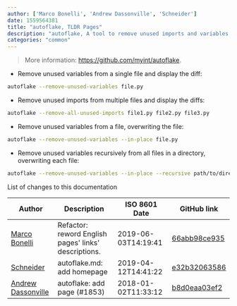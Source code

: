 ```yaml
---
author: ['Marco Bonelli', 'Andrew Dassonville', 'Schneider']
date: 1559564381
title: "autoflake, TLDR Pages"
description: "autoflake, A tool to remove unused imports and variables from Python code."
categories: "common"
---
```

> More information: <https://github.com/myint/autoflake>.

- Remove unused variables from a single file and display the diff:

```bash
autoflake --remove-unused-variables file.py
```

- Remove unused imports from multiple files and display the diffs:

```bash
autoflake --remove-all-unused-imports file1.py file2.py file3.py
```

- Remove unused variables from a file, overwriting the file:

```bash
autoflake --remove-unused-variables --in-place file.py
```

- Remove unused variables recursively from all files in a directory, overwriting each file:

```bash
autoflake --remove-unused-variables --in-place --recursive path/to/directory
```
List of changes to this documentation


Author | Description | ISO 8601 Date | GitHub link
------|-----|-----|-----
[Marco Bonelli](mailto:marco@mebeim.net) | Refactor: reword English pages' links' descriptions. | 2019-06-03T14:19:41 | [66abb98ce935](https://github.com/tldr-pages/tldr/commit/66abb98ce935c0f4516bf30c4d6da72180d5a3ab)
[Schneider](mailto:lucas.schneider@sap.com) | autoflake.md: add homepage | 2019-04-12T14:41:22 | [e32b32063586](https://github.com/tldr-pages/tldr/commit/e32b32063586e090ad638fcee0e3463f62ebeaed)
[Andrew Dassonville](mailto:dassonville.andrew@gmail.com) | autoflake: add page (#1853) | 2018-01-02T11:33:12 | [b8d0eaa03ef2](https://github.com/tldr-pages/tldr/commit/b8d0eaa03ef2cb1744948eb56abae9eb95ac3534)

